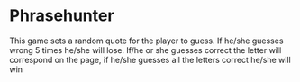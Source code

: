 # Phrasehunter
 This game sets a random quote for the player to guess. If he/she guesses wrong 5 times he/she will lose. If/he or she guesses correct the letter will correspond on the page, if he/she guesses all the letters correct he/she will win
